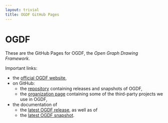 ```yaml
---
layout: trivial
title: OGDF GitHub Pages
---
```

# OGDF

These are the GitHub Pages for OGDF, the *Open Graph Drawing Framework*.

Important links:

 * the [official OGDF website](http://ogdf.net/),
 * on GitHub:
   * the [repository](http://github.com/ogdf/ogdf/) containing releases and snapshots of OGDF,
   * the [organization page](http://github.com/ogdf/) containing some of the third-party projects we use in OGDF,
 * the documentation of
   * the [latest OGDF release](doc/ogdf/), as well as of
   * the [latest OGDF snapshot](doc/ogdf-snapshot/).
